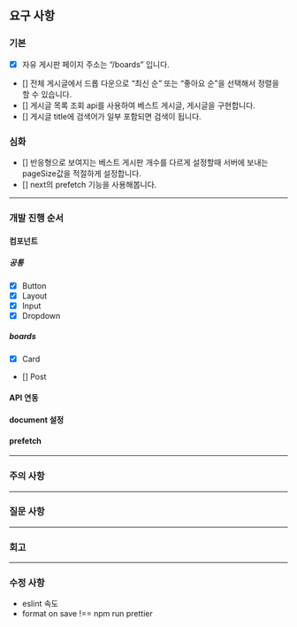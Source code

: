 ## 요구 사항

### 기본

- [x] 자유 게시판 페이지 주소는 “/boards” 입니다.
- [] 전체 게시글에서 드롭 다운으로 “최신 순” 또는 “좋아요 순”을 선택해서 정렬을 할 수 있습니다.
- [] 게시글 목록 조회 api를 사용하여 베스트 게시글, 게시글을 구현합니다.
- [] 게시글 title에 검색어가 일부 포함되면 검색이 됩니다.

### 심화

- [] 반응형으로 보여지는 베스트 게시판 개수를 다르게 설정할때 서버에 보내는 pageSize값을 적절하게 설정합니다.
- [] next의 prefetch 기능을 사용해봅니다.

---

### 개발 진행 순서

#### 컴포넌트

##### 공통

- [x] Button
- [x] Layout
- [x] Input
- [x] Dropdown

##### boards

- [x] Card
- [] Post

#### API 연동

#### document 설정

#### prefetch

---

### 주의 사항

---

### 질문 사항

---

### 회고

---

### 수정 사항

- eslint 속도
- format on save !== npm run prettier
